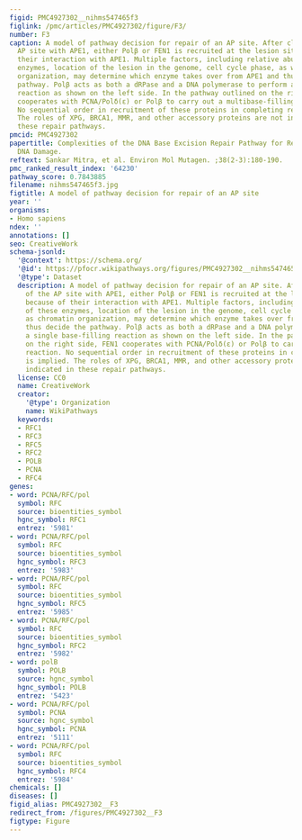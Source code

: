 ```yaml
---
figid: PMC4927302__nihms547465f3
figlink: /pmc/articles/PMC4927302/figure/F3/
number: F3
caption: A model of pathway decision for repair of an AP site. After cleavage of the
  AP site with APE1, either Polβ or FEN1 is recruited at the lesion site because of
  their interaction with APE1. Multiple factors, including relative abundance of these
  enzymes, location of the lesion in the genome, cell cycle phase, as well as chromatin
  organization, may determine which enzyme takes over from APE1 and thus decide the
  pathway. Polβ acts as both a dRPase and a DNA polymerase to perform a single base-filling
  reaction as shown on the left side. In the pathway outlined on the right side, FEN1
  cooperates with PCNA/Polδ(ε) or Polβ to carry out a multibase-filling reaction.
  No sequential order in recruitment of these proteins in completing repair is implied.
  The roles of XPG, BRCA1, MMR, and other accessory proteins are not indicated in
  these repair pathways.
pmcid: PMC4927302
papertitle: Complexities of the DNA Base Excision Repair Pathway for Repair of Oxidative
  DNA Damage.
reftext: Sankar Mitra, et al. Environ Mol Mutagen. ;38(2-3):180-190.
pmc_ranked_result_index: '64230'
pathway_score: 0.7843885
filename: nihms547465f3.jpg
figtitle: A model of pathway decision for repair of an AP site
year: ''
organisms:
- Homo sapiens
ndex: ''
annotations: []
seo: CreativeWork
schema-jsonld:
  '@context': https://schema.org/
  '@id': https://pfocr.wikipathways.org/figures/PMC4927302__nihms547465f3.html
  '@type': Dataset
  description: A model of pathway decision for repair of an AP site. After cleavage
    of the AP site with APE1, either Polβ or FEN1 is recruited at the lesion site
    because of their interaction with APE1. Multiple factors, including relative abundance
    of these enzymes, location of the lesion in the genome, cell cycle phase, as well
    as chromatin organization, may determine which enzyme takes over from APE1 and
    thus decide the pathway. Polβ acts as both a dRPase and a DNA polymerase to perform
    a single base-filling reaction as shown on the left side. In the pathway outlined
    on the right side, FEN1 cooperates with PCNA/Polδ(ε) or Polβ to carry out a multibase-filling
    reaction. No sequential order in recruitment of these proteins in completing repair
    is implied. The roles of XPG, BRCA1, MMR, and other accessory proteins are not
    indicated in these repair pathways.
  license: CC0
  name: CreativeWork
  creator:
    '@type': Organization
    name: WikiPathways
  keywords:
  - RFC1
  - RFC3
  - RFC5
  - RFC2
  - POLB
  - PCNA
  - RFC4
genes:
- word: PCNA/RFC/pol
  symbol: RFC
  source: bioentities_symbol
  hgnc_symbol: RFC1
  entrez: '5981'
- word: PCNA/RFC/pol
  symbol: RFC
  source: bioentities_symbol
  hgnc_symbol: RFC3
  entrez: '5983'
- word: PCNA/RFC/pol
  symbol: RFC
  source: bioentities_symbol
  hgnc_symbol: RFC5
  entrez: '5985'
- word: PCNA/RFC/pol
  symbol: RFC
  source: bioentities_symbol
  hgnc_symbol: RFC2
  entrez: '5982'
- word: polB
  symbol: POLB
  source: hgnc_symbol
  hgnc_symbol: POLB
  entrez: '5423'
- word: PCNA/RFC/pol
  symbol: PCNA
  source: hgnc_symbol
  hgnc_symbol: PCNA
  entrez: '5111'
- word: PCNA/RFC/pol
  symbol: RFC
  source: bioentities_symbol
  hgnc_symbol: RFC4
  entrez: '5984'
chemicals: []
diseases: []
figid_alias: PMC4927302__F3
redirect_from: /figures/PMC4927302__F3
figtype: Figure
---
```

